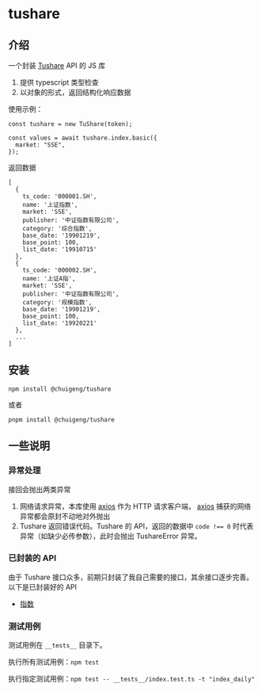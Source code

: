 # tushare

## 介绍

一个封装 [Tushare](https://tushare.pro/document/2) API 的 JS 库

1. 提供 typescript 类型检查
2. 以对象的形式，返回结构化响应数据

使用示例：

```
const tushare = new TuShare(token);

const values = await tushare.index.basic({
  market: "SSE",
});
```

返回数据

```
[
  {
    ts_code: '000001.SH',
    name: '上证指数',
    market: 'SSE',
    publisher: '中证指数有限公司',
    category: '综合指数',
    base_date: '19901219',
    base_point: 100,
    list_date: '19910715'
  },
  {
    ts_code: '000002.SH',
    name: '上证A指',
    market: 'SSE',
    publisher: '中证指数有限公司',
    category: '规模指数',
    base_date: '19901219',
    base_point: 100,
    list_date: '19920221'
  },
  ...
]
```

## 安装

`npm install @chuigeng/tushare`

或者

`pnpm install @chuigeng/tushare`

## 一些说明

### 异常处理

接回会抛出两类异常

1. 网络请求异常，本库使用 [axios](https://github.com/axios/axios) 作为 HTTP 请求客户端， [axios](https://github.com/axios/axios) 捕获的网络异常都会原封不动地对外抛出
2. Tushare 返回错误代码。Tushare 的 API，返回的数据中 `code !== 0` 时代表异常（如缺少必传参数），此时会抛出 TushareError 异常。

### 已封装的 API

由于 Tushare 接口众多，前期只封装了我自己需要的接口，其余接口逐步完善。以下是已封装好的 API

- [指数](https://tushare.pro/document/2?doc_id=93)

### 测试用例

测试用例在 `__tests__` 目录下。

执行所有测试用例：`npm test`

执行指定测试用例：`npm test -- __tests__/index.test.ts -t "index_daily"`

